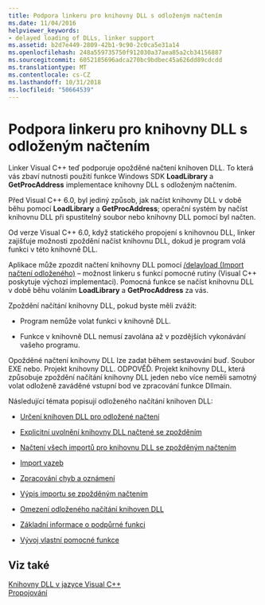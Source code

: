 ```yaml
---
title: Podpora linkeru pro knihovny DLL s odloženým načtením
ms.date: 11/04/2016
helpviewer_keywords:
- delayed loading of DLLs, linker support
ms.assetid: b2d7e449-2809-42b1-9c90-2c0ca5e31a14
ms.openlocfilehash: 248a559735750f912030a37aea85a2cb34156887
ms.sourcegitcommit: 6052185696adca270bc9bdbec45a626dd89cdcdd
ms.translationtype: MT
ms.contentlocale: cs-CZ
ms.lasthandoff: 10/31/2018
ms.locfileid: "50664539"
---
```

# <a name="linker-support-for-delay-loaded-dlls"></a>Podpora linkeru pro knihovny DLL s odloženým načtením

Linker Visual C++ teď podporuje opožděné načtení knihoven DLL. To která vás zbaví nutnosti použití funkce Windows SDK **LoadLibrary** a **GetProcAddress** implementace knihovny DLL s odloženým načtením.

Před Visual C++ 6.0, byl jediný způsob, jak načíst knihovny DLL v době běhu pomocí **LoadLibrary** a **GetProcAddress**; operační systém by načíst knihovnu DLL při spustitelný soubor nebo knihovny DLL pomocí byl načten.

Od verze Visual C++ 6.0, když statického propojení s knihovnou DLL, linker zajišťuje možnosti zpoždění načíst knihovnu DLL, dokud je program volá funkci v této knihovně DLL.

Aplikace může zpozdit načtení knihovny DLL pomocí [/delayload (Import načtení odloženého)](../../build/reference/delayload-delay-load-import.md) – možnost linkeru s funkcí pomocné rutiny (Visual C++ poskytuje výchozí implementaci). Pomocná funkce se načíst knihovnu DLL v době běhu voláním **LoadLibrary** a **GetProcAddress** za vás.

Zpoždění načítání knihovny DLL, pokud byste měli zvážit:

- Program nemůže volat funkci v knihovně DLL.

- Funkce v knihovně DLL nemusí zavolána až v pozdějších vykonávání vašeho programu.

Opožděné načtení knihovny DLL lze zadat během sestavování buď. Soubor EXE nebo. Projekt knihovny DLL. ODPOVĚĎ. Projekt knihovny DLL, která způsobuje zpoždění načítání knihovny DLL jeden nebo více neměli samotný volat odloženě zaváděné vstupní bod ve zpracování funkce Dllmain.

Následující témata popisují odloženého načítání knihoven DLL:

- [Určení knihoven DLL pro odložené načtení](../../build/reference/specifying-dlls-to-delay-load.md)

- [Explicitní uvolnění knihovny DLL načtené se zpožděním](../../build/reference/explicitly-unloading-a-delay-loaded-dll.md)

- [Načtení všech importů pro knihovnu DLL se zpožděným načtením](../../build/reference/loading-all-imports-for-a-delay-loaded-dll.md)

- [Import vazeb](../../build/reference/binding-imports.md)

- [Zpracování chyb a oznámení](../../build/reference/error-handling-and-notification.md)

- [Výpis importu se zpožděným načtením](../../build/reference/dumping-delay-loaded-imports.md)

- [Omezení odloženého načítání knihoven DLL](../../build/reference/constraints-of-delay-loading-dlls.md)

- [Základní informace o podpůrné funkci](understanding-the-helper-function.md)

- [Vývoj vlastní pomocné funkce](../../build/reference/developing-your-own-helper-function.md)

## <a name="see-also"></a>Viz také

[Knihovny DLL v jazyce Visual C++](../../build/dlls-in-visual-cpp.md)<br/>
[Propojování](../../build/reference/linking.md)